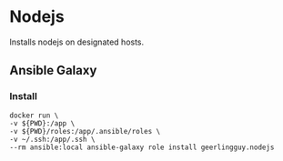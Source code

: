 # Nodejs

Installs nodejs on designated hosts. 

## Ansible Galaxy

### Install 

```
docker run \
-v ${PWD}:/app \
-v ${PWD}/roles:/app/.ansible/roles \
-v ~/.ssh:/app/.ssh \
--rm ansible:local ansible-galaxy role install geerlingguy.nodejs
```
